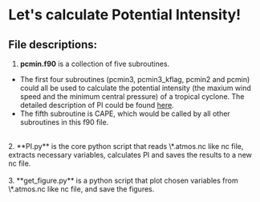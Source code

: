 # Let's calculate Potential Intensity!

## File descriptions:
1. **pcmin.f90** is a collection of five subroutines.<br>
- The first four subroutines (pcmin3, pcmin3_kflag, pcmin2 and pcmin) could all be used to calculate the potential intensity (the maxium wind speed and the minimum central pressure) of a tropical cyclone. The detailed description of PI could be found [here](https://emanuel.mit.edu/limits-hurricane-intensity). <br>
- The fifth subroutine is CAPE, which would be called by all other subroutines in this f90 file.<br>
<br>
2. **PI.py** is the core python script that reads \*.atmos.nc like nc file, extracts necessary variables, calculates PI and saves the results to a new nc file.<br>
<br>
3. **get_figure.py** is a python script that plot chosen variables from \*.atmos.nc like nc file, and save the figures.
